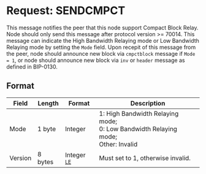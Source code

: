 # Request: SENDCMPCT

This message notifies the peer that this node support Compact Block Relay.
Node should only send this message after protocol version >= 70014.
This message can indicate the High Bandwidth Relaying mode or Low Bandwidth Relaying mode by setting the `Mode` field.
Upon recepit of this message from the peer, node should announce new block via `cmpctblock` message if `Mode = 1`, or node should announce new block via `inv` or `header` message as defined in BIP-0130.

## Format

| Field | Length | Format | Description |
|--|--|--|--|
| Mode | 1 byte | Integer | 1: High Bandwidth Relaying mode;</br> 0: Low Bandwidth Relaying mode;</br> Other: Invalid |
| Version | 8 bytes | Integer <sup>[LE](..\misc\endian\little)</sup> | Must set to 1, otherwise invalid.|
